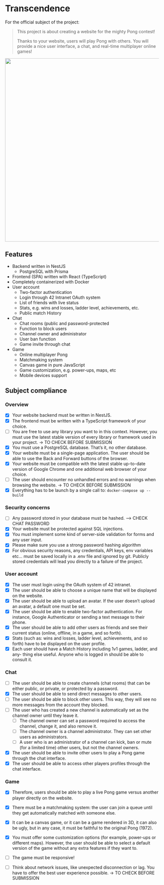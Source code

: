 # Transcendence
For the official subject of the project:

> This project is about creating a website for the mighty Pong contest!
>
> Thanks to your website, users will play Pong with others. You will provide a nice user interface, a chat, and real-time multiplayer online games!
<img src="[https://github.com/iker-gonzalez/ft_trascendence/assets/73175085/d02ab5a4-4ada-4c34-8b6d-3e02d9836fb1](https://github.com/iker-gonzalez/ft_transcendence/assets/73175085/bd40f0ec-0510-43b5-b70e-a1491aeb6f08)" width="600" />


## Features
- Backend written in NestJS
  - PostgreSQL with Prisma
- Frontend (SPA) written with React (TypeScript)
- Completely containerized with Docker
- User account
  - Two-factor authentication
  - Login through 42 Intranet OAuth system
  - List of friends with live status
  - Stats, e.g. wins and losses, ladder level, achievements, etc.
  - Public match History
- Chat
  - Chat rooms (public and password-protected
  - Function to block users
  - Channel owner and administrator
  - User ban function
  - Game invite through chat
- Game
  - Online multiplayer Pong
  - Matchmaking system
  - Canvas game in pure JavaScript
  - Game customization, e.g. power-ups, maps, etc
  - Mobile devices support

## Subject compliance
### Overview
- [x] Your website backend must be written in NestJS.
- [x] The frontend must be written with a TypeScript framework of your choice.
- [ ] You are free to use any library you want to in this context. However, you must use the latest stable version of every library or framework used in your project. -> TO CHECK BEFORE SUBMISSION
- [x] You must use a PostgreSQL database. That’s it, no other database.
- [X] Your website must be a single-page application. The user should be able to use the Back and Forward buttons of the browser.
- [x] Your website must be compatible with the latest stable up-to-date version of Google Chrome and one additional web browser of your choice.
- [ ] The user should encounter no unhandled errors and no warnings when browsing the website. -> TO CHECK BEFORE SUBMISSION
- [x] Everything has to be launch by a single call to: `docker-compose up --build`
### Security concerns
- [ ] Any password stored in your database must be hashed. --> CHECK CHAT PASSWORD
- [x] Your website must be protected against SQL injections.
- [x] You must implement some kind of server-side validation for forms and any user input.
- [x] Please make sure you use a strong password hashing algorithm
- [x] For obvious security reasons, any credentials, API keys, env variables etc...  must be saved locally in a .env file and ignored by git.  Publicly stored credentials will lead you directly to a failure of the project.
### User account
- [x] The user must login using the OAuth system of 42 intranet.
- [x] The user should be able to choose a unique name that will be displayed on the website.
- [x] The user should be able to upload an avatar. If the user doesn’t upload an avatar, a default one must be set.
- [x] The user should be able to enable two-factor authentication. For instance, Google Authenticator or sending a text message to their phone.
- [x] The user should be able to add other users as friends and see their current status (online, offline, in a game, and so forth).
- [x] Stats (such as: wins and losses, ladder level, achievements, and so forth) have to be displayed on the user profile.
- [x] Each user should have a Match History including 1v1 games, ladder, and any- thing else useful. Anyone who is logged in should be able to consult it.
### Chat
- [ ] The user should be able to create channels (chat rooms) that can be either public, or private, or protected by a password.
- [x] The user should be able to send direct messages to other users.
- [ ] The user should be able to block other users. This way, they will see no more
messages from the account they blocked.
- [ ] The user who has created a new channel is automatically set as the channel owner until they leave it.
  - [ ] The channel owner can set a password required to access the channel, change it, and also remove it.
  - [ ] The channel owner is a channel administrator. They can set other users as administrators.
  - [ ] A user who is an administrator of a channel can kick, ban or mute (for a limited time) other users, but not the channel owners.
- [x] The user should be able to invite other users to play a Pong game through the chat interface.
- [x] The user should be able to access other players profiles through the chat interface.
### Game
- [x] Therefore, users should be able to play a live Pong game versus another player directly on the website.
- [x] There must be a matchmaking system: the user can join a queue until they get automatically matched with someone else.
- [x] It can be a canvas game, or it can be a game rendered in 3D, it can also be ugly, but in any case, it must be faithful to the original Pong (1972).
- [x] You must offer some customization options (for example, power-ups or different maps). However, the user should be able to select a default version of the game without any extra features if they want to.
- [ ] The game must be responsive!
- [ ] Think about network issues, like unexpected disconnection or lag. You have to offer the best user experience possible. -> TO CHECK BEFORE SUBMISSION



